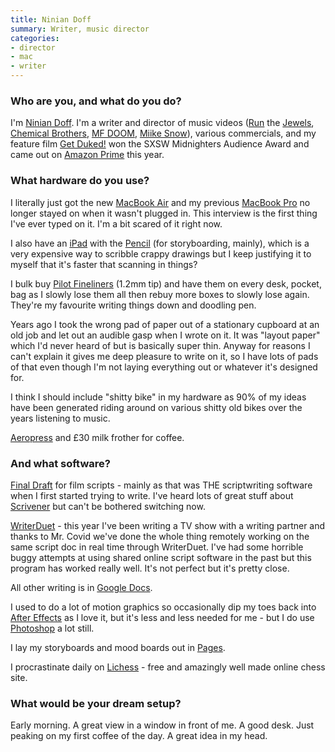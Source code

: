 ```yaml
---
title: Ninian Doff
summary: Writer, music director
categories:
- director
- mac
- writer
---
```


### Who are you, and what do you do?

I'm [Ninian Doff](http://niniandoff.com/ "Ninian's website."). I'm a writer and director of music videos ([Run](https://www.youtube.com/watch?v=c8CJKJ1QYMk "The music video for Run The Jewels' 'Out Of Sight'.") the [Jewels](https://www.youtube.com/watch?v=XIR74qry3IM "The music video for Run The Jewels' 'Love Again'."), [Chemical Brothers](https://www.youtube.com/watch?v=mRfSM-lv55I "The music video for Chemical Brothers' 'We've Got To Try'."), [MF DOOM](https://www.youtube.com/watch?v=WW-9TcDTKa8 "The music video for MF DOOM's 'GUV'NOR'."), [Miike Snow](https://www.youtube.com/watch?v=P_SlAzsXa7E "The music video for Miike Snow's 'Genghis Khan'.")), various commercials, and my feature film [Get Duked!](https://www.youtube.com/watch?v=si5C-3F9Pw4 "The trailer for Ninian's movie, 'Get Duked!'.") won the SXSW Midnighters Audience Award and came out on [Amazon Prime][amazon-prime] this year.

### What hardware do you use?

I literally just got the new [MacBook Air][macbook-air] and my previous [MacBook Pro][macbook-pro] no longer stayed on when it wasn't plugged in. This interview is the first thing I've ever typed on it. I'm a bit scared of it right now.

I also have an [iPad][ipad-pro] with the [Pencil][] (for storyboarding, mainly), which is a very expensive way to scribble crappy drawings but I keep justifying it to myself that it's faster that scanning in things? 

I bulk buy [Pilot Fineliners][fineliner] (1.2mm tip) and have them on every desk, pocket, bag as I slowly lose them all then rebuy more boxes to slowly lose again. They're my favourite writing things down and doodling pen.

Years ago I took the wrong pad of paper out of a stationary cupboard at an old job and let out an audible gasp when I wrote on it. It was "layout paper" which I'd never heard of but is basically super thin. Anyway for reasons I can't explain it gives me deep pleasure to write on it, so I have lots of pads of that even though I'm not laying everything out or whatever it's designed for.

I think I should include "shitty bike" in my hardware as 90% of my ideas have been generated riding around on various shitty old bikes over the years listening to music.

[Aeropress][] and £30 milk frother for coffee.

### And what software?

[Final Draft][final-draft] for film scripts - mainly as that was THE scriptwriting software when I first started trying to write. I've heard lots of great stuff about [Scrivener][] but can't be bothered switching now. 

[WriterDuet][] - this year I've been writing a TV show with a writing partner and thanks to Mr. Covid we've done the whole thing remotely working on the same script doc in real time through WriterDuet. I've had some horrible buggy attempts at using shared online script software in the past but this program has worked really well. It's not perfect but it's pretty close.

All other writing is in [Google Docs][google-docs].

I used to do a lot of motion graphics so occasionally dip my toes back into [After Effects][after-effects] as I love it, but it's less and less needed for me - but I do use [Photoshop][] a lot still.

I lay my storyboards and mood boards out in [Pages][].

I procrastinate daily on [Lichess][] - free and amazingly well made online chess site.

### What would be your dream setup?

Early morning. A great view in a window in front of me. A good desk. Just peaking on my first coffee of the day. A great idea in my head.

[aeropress]: https://aeropress.com/ "A pressure-based coffee/espresso maker."
[after-effects]: https://www.adobe.com/products/aftereffects.html "Motion graphics and video editing software."
[amazon-prime]: https://en.wikipedia.org/wiki/Amazon.com#Amazon_Prime "A membership service for Amazon."
[final-draft]: http://store.finaldraft.com/final-draft-10.html "Popular screenwriting software."
[fineliner]: http://pilotpen.us/brands/razor-point/fineliner/ "A marker pen."
[google-docs]: https://en.wikipedia.org/wiki/Google_Docs "A web-based office suite."
[ipad-pro]: https://en.wikipedia.org/wiki/IPad_Pro "An iOS tablet."
[lichess]: https://lichess.org/ "An online chess service."
[macbook-air]: https://www.apple.com/macbook-air/ "A very thin laptop."
[macbook-pro]: https://www.apple.com/macbook-pro/ "A laptop."
[pages]: https://www.apple.com/pages/ "A Mac word processor and layout tool from Apple."
[pencil]: https://www.fiftythree.com/pencil "An iPad stylus."
[photoshop]: https://www.adobe.com/products/photoshop.html "A bitmap image editor."
[scrivener]: http://literatureandlatte.com/scrivener.php "A Mac text editor aimed at writers."
[writerduet]: https://writerduet.com/ "A collaborative screenwriting service."
